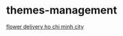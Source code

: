# themes-management
<a href="https://supegift.com/collections/ho-chi-minh-florist">flower delivery ho chi minh city</a>
